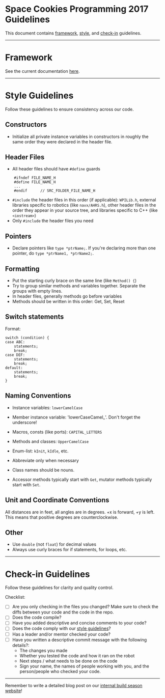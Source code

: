 Space Cookies Programming 2017 Guidelines
=======

This document contains [framework](#framework), [style](#style), and [check-in](#check-in) guidelines.

------------------------------------------------------------
Framework <a name="framework"></a>
=======
See the current documentation [here](http://htmlpreview.github.com/spacecookies1868/frc2017/master/documentation/html/index.html).

------------------------------------------------------------
Style Guidelines <a name="style"></a>
=======
Follow these guidelines to ensure consistency across our code.

Constructors
--------
- Initialize all private instance variables in constructors in roughly the same order they were declared in the header file.

Header Files
--------
- All header files should have `#define` guards
````
	#ifndef FILE_NAME_H
	#define FILE_NAME_H
	...
	#endif		// SRC_FOLDER_FILE_NAME_H
````
- `#include` the header files in this order (if applicable): `WPILib.h`, external libraries specific to robotics (like `navx/AHRS.h`), other header files in the order they appear in your source tree, and libraries specific to C++ (like `<iostream>`)
- Only `#include` the header files you need

Pointers
--------
- Declare pointers like `type *ptrName;`. If you're declaring more than one pointer, do `type *ptrName1, *ptrName2;`.

Formatting
--------
- Put the starting curly brace on the same line (like `Method() {`)
- Try to group similar methods and variables together. Separate the groups with empty lines.
- In header files, generally methods go before variables
- Methods should be written in this order: Get, Set, Reset

Switch statements
--------
Format:
````
switch (condition) {
case ABC:
    statements;
    break;
case DEF:
    statements;
    break;
default:
    statements;
    break;
}
````

Naming Conventions
--------
- Instance variables: `lowerCamelCase`
- Member instance variable: 'lowerCaseCamel_'. Don't forget the underscore!
- Macros, consts (like ports): `CAPITAL_LETTERS`
- Methods and classes: `UpperCamelCase`
- Enum-list: `kInit`, `kIdle`, etc.

- Abbreviate only when necessary
- Class names should be nouns. 
- Accessor methods typically start with `Get`, mutator methods typically start with `Set`.

Unit and Coordinate Conventions
--------
All distances are in feet, all angles are in degrees.
+x is forward, +y is left. This means that positive degrees are counterclockwise.

Other
--------
- Use `double` (not `float`) for decimal values
- Always use curly braces for if statements, for loops, etc.

------------------------------------------------------------
Check-in Guidelines <a name="check-in"></a>
=======
Follow these guidelines for clarity and quality control.

Checklist:
- [ ] Are you only checking in the files you changed? Make sure to check the diffs between your code and the code in the repo.
- [ ] Does the code compile?
- [ ] Have you added descriptive and concise comments to your code?
- [ ] Does the code comply with our [style guidelines](#style)?
- [ ] Has a leader and/or mentor checked your code?
- [ ] Have you written a descriptive commit message with the following details?:
	- The changes you made
	- Whether you tested the code and how it ran on the robot
	- Next steps / what needs to be done on the code
	- Sign your name, the names of people working with you, and the person/people who checked your code.

------------------------------------------------------------

Remember to write a detailed blog post on our [internal build season website](https://sites.google.com/site/scbuildseason2017/programming)!
